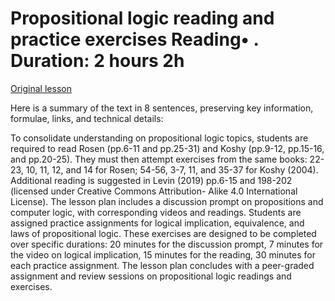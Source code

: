 # Propositional logic reading and practice exercises Reading• . Duration: 2 hours 2h

[Original lesson](https://www.coursera.org/learn/uol-discrete-mathematics/supplement/4SFu9/propositional-logic-reading-and-practice-exercises)

Here is a summary of the text in 8 sentences, preserving key information, formulae, links, and technical details:

To consolidate understanding on propositional logic topics, students are required to read Rosen (pp.6-11 and pp.25-31) and Koshy (pp.9-12, pp.15-16, and pp.20-25). They must then attempt exercises from the same books: 22-23, 10, 11, 12, and 14 for Rosen; 54-56, 3-7, 11, and 35-37 for Koshy (2004). Additional reading is suggested in Levin (2019) pp.6-15 and 198-202 (licensed under Creative Commons Attribution- Alike 4.0 International License). The lesson plan includes a discussion prompt on propositions and computer logic, with corresponding videos and readings. Students are assigned practice assignments for logical implication, equivalence, and laws of propositional logic. These exercises are designed to be completed over specific durations: 20 minutes for the discussion prompt, 7 minutes for the video on logical implication, 15 minutes for the reading, 30 minutes for each practice assignment. The lesson plan concludes with a peer-graded assignment and review sessions on propositional logic readings and exercises.

